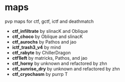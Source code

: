 # maps
pvp maps for ctf, gctf, ictf and deathmatch

- **ctf_infiltrate** by slinacK and Oblique
- **ctf_choco** by Oblique and slinacK
- **ctf_aurochs** by Pathos and jao
- **ictf_trash3_v4** by mind
- **ctf_rabyte** by ChillerDragon
- **ctf1left** by matricks, Pathos, and jao
- **ctf_horny** by unknown and refactored by zhn
- **ctf_sunrise_dry** by unknown and refactored by zhn
- **ctf_cryochasm** by purrp T

